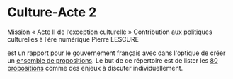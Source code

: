 Culture-Acte 2
==============

Mission « Acte II de l’exception culturelle »
Contribution aux politiques culturelles à l’ère numérique
Pierre LESCURE

est un rapport pour le gouvernement français avec dans l'optique de créer un [ensemble de propositions](https://github.com/karlcow/acte2/issues). Le but de ce répertoire est de lister les [80 propositions](https://github.com/karlcow/acte2/issues) comme des enjeux à discuter individuellement.
